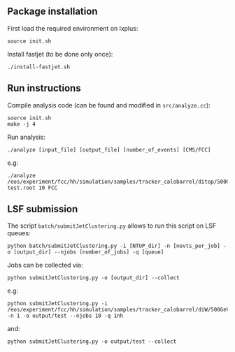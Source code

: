 []() Package installation
--------------------------
First load the required environment on lxplus:
```
source init.sh
```
Install fastjet (to be done only once):
```
./install-fastjet.sh
```

[]() Run instructions
----------------------

Compile analysis code (can be found and modified in ```src/analyze.cc```):
```
source init.sh
make -j 4
```
Run analysis:
```
./analyze [input_file] [output_file] [number_of_events] [CMS/FCC]
```
e.g:
```
./analyze /eos/experiment/fcc/hh/simulation/samples/tracker_calobarrel/ditop/500GeV/NTUP/output_helsens_20171011151211690.root test.root 10 FCC
```


[]() LSF submission
--------------------

The script ```batch/submitJetClustering.py``` allows to run this script on LSF queues:

```
python batch/submitJetClustering.py -i [NTUP_dir] -n [nevts_per_job] -o [output_dir] --njobs [number_of_jobs] -q [queue]
```

Jobs can be collected via:


```
python submitJetClustering.py -o [output_dir] --collect
```

e.g:
```
python submitJetClustering.py -i /eos/experiment/fcc/hh/simulation/samples/tracker_calobarrel/diW/500GeV/NTUP -n 1 -o output/test --njobs 10 -q 1nh
```
and:

``` 
python submitJetClustering.py -o output/test --collect
```

